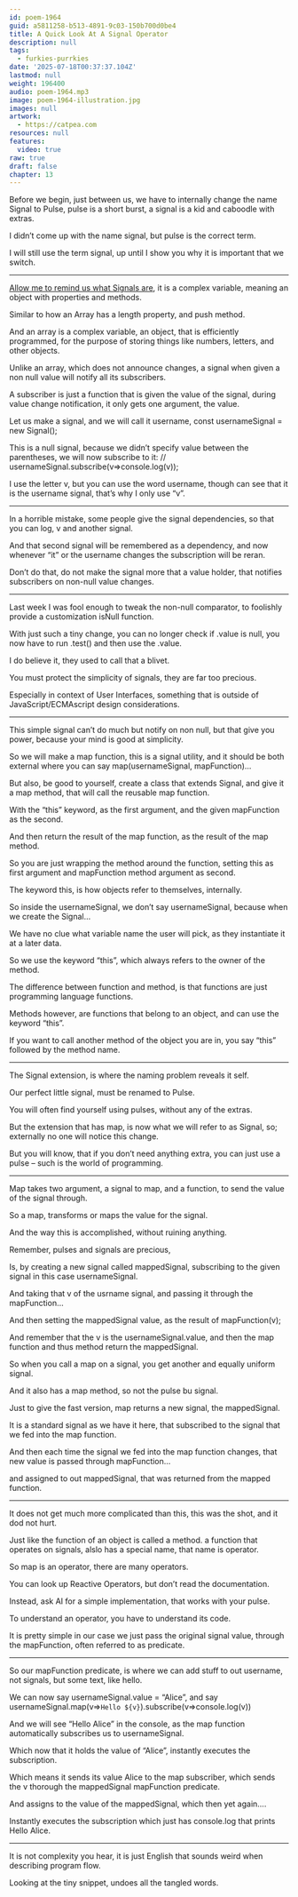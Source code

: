 ```yaml
---
id: poem-1964
guid: a5811258-b513-4891-9c03-150b700d0be4
title: A Quick Look At A Signal Operator
description: null
tags:
  - furkies-purrkies
date: '2025-07-18T00:37:37.104Z'
lastmod: null
weight: 196400
audio: poem-1964.mp3
image: poem-1964-illustration.jpg
images: null
artwork:
  - https://catpea.com
resources: null
features:
  video: true
raw: true
draft: false
chapter: 13
---
```


Before we begin, just between us, we have to internally change the name Signal to Pulse,
pulse is a short burst, a signal is a kid and caboodle with extras.

I didn’t come up with the name signal,
but pulse is the correct term.

I will still use the term signal,
up until I show you why it is important that we switch.

---

[Allow me to remind us what Signals are][1],
it is a complex variable, meaning an object with properties and methods.

Similar to how an Array has a length property,
and push method.

And an array is a complex variable, an object, that is efficiently programmed,
for the purpose of storing things like numbers, letters, and other objects.

Unlike an array, which does not announce changes,
a signal when given a non null value will notify all its subscribers.

A subscriber is just a function that is given the value of the signal,
during value change notification, it only gets one argument, the value.

Let us make a signal, and we will call it username,
const usernameSignal = new Signal();

This is a null signal, because we didn’t specify value between the parentheses,
we will now subscribe to it: // usernameSignal.subscribe(v=>console.log(v));

I use the letter v, but you can use the word username,
though can see that it is the username signal, that’s why I only use “v”.

---

In a horrible mistake, some people give the signal dependencies,
so that you can log, v and another signal.

And that second signal will be remembered as a dependency,
and now whenever “it” or the username changes the subscription will be reran.

Don’t do that, do not make the signal more that a value holder,
that notifies subscribers on non-null value changes.

---

Last week I was fool enough to tweak the non-null comparator,
to foolishly provide a customization isNull function.

With just such a tiny change, you can no longer check if .value is null,
you now have to run .test() and then use the .value.

I do believe it,
they used to call that a blivet.

You must protect the simplicity of signals,
they are far too precious.

Especially in context of User Interfaces,
something that is outside of JavaScript/ECMAscript design considerations.

---

This simple signal can’t do much but notify on non null,
but that give you power, because your mind is good at simplicity.

So we will make a map function, this is a signal utility,
and it should be both external where you can say map(usernameSignal, mapFunction)…

But also, be good to yourself, create a class that extends Signal,
and give it a map method, that will call the reusable map function.

With the “this” keyword,
as the first argument, and the given mapFunction as the second.

And then return the result of the map function,
as the result of the map method.

So you are just wrapping the method around the function,
setting this as first argument and mapFunction method argument as second.

The keyword this,
is how objects refer to themselves, internally.

So inside the usernameSignal, we don’t say usernameSignal,
because when we create the Signal…

We have no clue what variable name the user will pick,
as they instantiate it at a later data.

So we use the keyword “this”,
which always refers to the owner of the method.

The difference between function and method,
is that functions are just programming language functions.

Methods however,
are functions that belong to an object, and can use the keyword “this”.

If you want to call another method of the object you are in,
you say “this” followed by the method name.

---

The Signal extension,
is where the naming problem reveals it self.

Our perfect little signal,
must be renamed to Pulse.

You will often find yourself using pulses,
without any of the extras.

But the extension that has map, is now what we will refer to as Signal,
so; externally no one will notice this change.

But you will know, that if you don’t need anything extra,
you can just use a pulse – such is the world of programming.

---

Map takes two argument, a signal to map, and a function,
to send the value of the signal through.

So a map,
transforms or maps the value for the signal.

And the way this is accomplished,
without ruining anything.

Remember,
pulses and signals are precious,

Is, by creating a new signal called mappedSignal,
subscribing to the given signal in this case usernameSignal.

And taking that v of the usrname signal,
and passing it through the mapFunction…

And then setting the mappedSignal value,
as the result of mapFunction(v);

And remember that the v is the usernameSignal.value,
and then the map function and thus method return the mappedSignal.

So when you call a map on a signal,
you get another and equally uniform signal.

And it also has a map method,
so not the pulse bu signal.

Just to give the fast version, map returns a new signal,
the mappedSignal.

It is a standard signal as we have it here,
that subscribed to the signal that we fed into the map function.

And then each time the signal we fed into the map function changes,
that new value is passed through mapFunction…

and assigned to out mappedSignal,
that was returned from the mapped function.

---

It does not get much more complicated than this,
this was the shot, and it dod not hurt.

Just like the function of an object is called a method.
a function that operates on signals, alslo has a special name, that name is operator.

So map is an operator,
there are many operators.

You can look up Reactive Operators,
but don’t read the documentation.

Instead, ask AI for a simple implementation,
that works with your pulse.

To understand an operator,
you have to understand its code.

It is pretty simple in our case we just pass the original signal value,
through the mapFunction, often referred to as predicate.

---

So our mapFunction predicate,
is where we can add stuff to out username, not signals, but some text, like hello.

We can now say  usernameSignal.value = “Alice”,
and say  usernameSignal.map(v=>`Hello ${v}`).subscribe(v=>console.log(v))

And we will see “Hello Alice” in the console,
as the map function automatically subscribes us to usernameSignal.

Which now that it holds the value of “Alice”,
instantly executes the subscription.

Which means it sends its value Alice to the map subscriber,
which sends the v thorough the mappedSignal mapFunction predicate.

And assigns to the value of the mappedSignal,
which then yet again….

Instantly executes the subscription which just has console.log
that prints Hello Alice.

---

It is not complexity you hear,
it is just English that sounds weird when describing program flow.

Looking at the tiny snippet,
undoes all the tangled words.

[1]: files/Signal.txt
